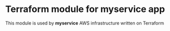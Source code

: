 # Terraform module for myservice app
This module is used by **myservice** AWS infrastructure written on Terraform